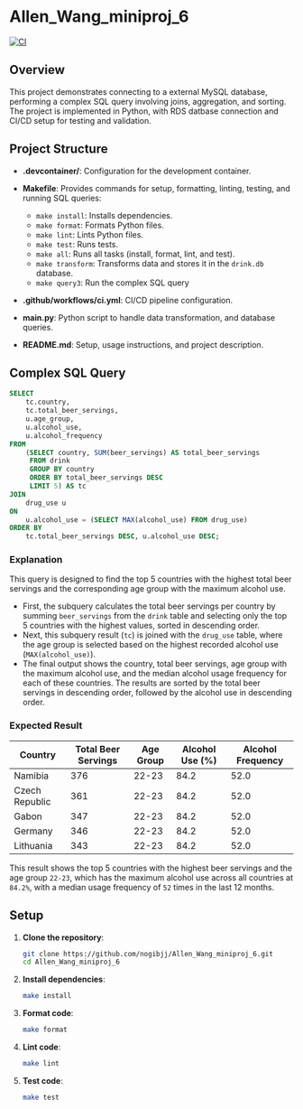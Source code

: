 # Allen_Wang_miniproj_6

[![CI](https://github.com/nogibjj/Allen_Wang_miniproj_6/actions/workflows/CICD.yml/badge.svg)](https://github.com/nogibjj/Allen_Wang_miniproj_6/actions/workflows/CICD.yml)

## Overview

This project demonstrates connecting to a external MySQL database, performing a complex SQL query involving joins, aggregation, and sorting. The project is implemented in Python, with RDS datbase connection and CI/CD setup for testing and validation.

## Project Structure

- **.devcontainer/**: Configuration for the development container.
- **Makefile**: Provides commands for setup, formatting, linting, testing, and running SQL queries:
  - `make install`: Installs dependencies.
  - `make format`: Formats Python files.
  - `make lint`: Lints Python files.
  - `make test`: Runs tests.
  - `make all`: Runs all tasks (install, format, lint, and test).
  - `make transform`: Transforms data and stores it in the `drink.db` database.
  - `make query3`: Run the complex SQL query

- **.github/workflows/ci.yml**: CI/CD pipeline configuration.
- **main.py**: Python script to handle data transformation, and database queries.
- **README.md**: Setup, usage instructions, and project description.

## Complex SQL Query

```sql
SELECT 
    tc.country,
    tc.total_beer_servings,
    u.age_group,
    u.alcohol_use,
    u.alcohol_frequency
FROM 
    (SELECT country, SUM(beer_servings) AS total_beer_servings 
     FROM drink 
     GROUP BY country 
     ORDER BY total_beer_servings DESC 
     LIMIT 5) AS tc
JOIN 
    drug_use u 
ON 
    u.alcohol_use = (SELECT MAX(alcohol_use) FROM drug_use) 
ORDER BY 
    tc.total_beer_servings DESC, u.alcohol_use DESC;
```

### Explanation
This query is designed to find the top 5 countries with the highest total beer servings and the corresponding age group with the maximum alcohol use.

- First, the subquery calculates the total beer servings per country by summing `beer_servings` from the `drink` table and selecting only the top 5 countries with the highest values, sorted in descending order.
- Next, this subquery result (`tc`) is joined with the `drug_use` table, where the age group is selected based on the highest recorded alcohol use (`MAX(alcohol_use)`).
- The final output shows the country, total beer servings, age group with the maximum alcohol use, and the median alcohol usage frequency for each of these countries. The results are sorted by the total beer servings in descending order, followed by the alcohol use in descending order.

### Expected Result

| Country         | Total Beer Servings | Age Group | Alcohol Use (%) | Alcohol Frequency |
|-----------------|--------------------|-----------|-----------------|-------------------|
| Namibia         | 376                | 22-23     | 84.2            | 52.0              |
| Czech Republic  | 361                | 22-23     | 84.2            | 52.0              |
| Gabon           | 347                | 22-23     | 84.2            | 52.0              |
| Germany         | 346                | 22-23     | 84.2            | 52.0              |
| Lithuania       | 343                | 22-23     | 84.2            | 52.0              |

This result shows the top 5 countries with the highest beer servings and the age group `22-23`, which has the maximum alcohol use across all countries at `84.2%`, with a median usage frequency of `52` times in the last 12 months.



## Setup

1. **Clone the repository**:

    ```bash
    git clone https://github.com/nogibjj/Allen_Wang_miniproj_6.git
    cd Allen_Wang_miniproj_6
    ```

2. **Install dependencies**:

    ```bash
    make install
    ```

3. **Format code**:

    ```bash
    make format
    ```

4. **Lint code**:

    ```bash
    make lint
    ```

5. **Test code**:

    ```bash
    make test
    ```
